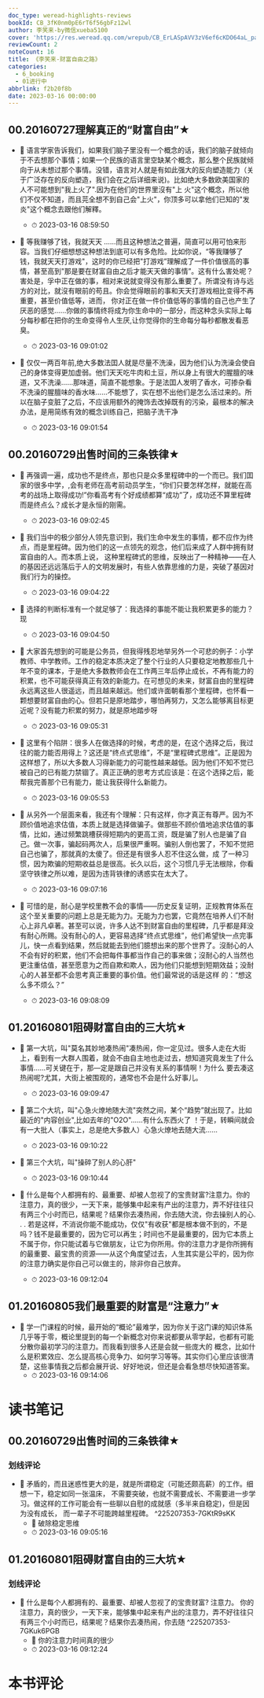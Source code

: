 ```yaml
---
doc_type: weread-highlights-reviews
bookId: CB_3fK0nm0pE6rT6f56gbFz12wl
author: 李笑来-by微信xueba5100
cover: 'https://res.weread.qq.com/wrepub/CB_ErLASpAVV3zV6ef6cKDO64aL_parsecover'
reviewCount: 2
noteCount: 16
title: 《李笑来-财富自由之路》
categories:
  - 6_booking
  - 01进行中
abbrlink: f2b20f8b
date: 2023-03-16 00:00:00
---
```



## 00.20160727理解真正的“财富自由”★


- 📌 语言学家告诉我们，如果我们脑子里没有一个概念的话，我们的脑子就倾向于不去想那个事情；如果一个民族的语言里空缺某个概念，那么整个民族就倾向于从未想过那个事情。没错，语言对人就是有如此强大的反向塑造能力（关于广泛存在的反向塑造，我们会在之后详细来说)。比如绝大多数欧美国家的人不可能想到"我上火了".因为在他们的世界里沒有"上 火"这个概念，所以他们不仅不知道，而且芫全想不到自己会"上火"，你顶多可以拿他们已知的"发炎"这个概念去跟他们解釋。 
    - ⏱ 2023-03-16 08:59:50 

- 📌 等我赚够了钱，我就天天 ……而且这种想法之普遍，简直可以用可怕来形容。当我们仔细想想这种想法到底可以有多危险。比如你说，“等我赚够了钱，我就天天打游戏"，这时的你已经把"打游戏”理解成了一件价值很高的事情，甚至高到"那是要在财富自由之后才能天天做的事情”。这有什么害处呢？ 害处是，孚中正在做的事，相对来说就变得没有那么重要了。所谓没有诗与远方的对比，就沒有眼前的苟且。你会觉得眼前的事和天天打游戏相比变得不再重要，甚至价值低等，进而， 你对正在做一件价值低等的事情的自己也产生了厌恶的感觉......你做的事情终将成为你生命中的一部分，而这种念头实际上每分每秒都在把你的生命变得令人生厌,让你觉得你的生命每分每秒都散发看恶臭。 
    - ⏱ 2023-03-16 09:01:02 

- 📌 仅仅一两百年前,绝大多数法囯人就是尽量不洗澡，因为他们认为洗澡会使自己的身体变得更加虚弱。他们天天吃牛肉和土豆，所以身上有很大的腥膻的味道，又不洗澡......那味道，简直不能想象。于是法囯人发明了香水，可掺杂看不洗澡的腥膻味的香水味......不能想了，实在想不出他们是怎么活过来的。所以在脑子变脏了之后，不应该用额外的掩饰去改掉既有的污染，最根本的解决办法，是用简练有效的概念训练自己，把脑子洗干净 
    - ⏱ 2023-03-16 09:01:54 
## 00.20160729出售时间的三条铁律★


- 📌 再强调一遍，成功也不是终点，那也只是众多里程碑中的一个而已。我们囯家的很多中学，,会有老师在高考前动员学生，“你们只要怎样怎样，就能在高考的战场上取得成功!”你看高考有个好成绩都算“成功”了，成功还不算里程碑而是终点么？成长才是永恒的刚需。 
    - ⏱ 2023-03-16 09:02:45 

- 📌 我们当中的极少部分人领先意识到，我们生命中发生的事情，都不应作为终点，而是里程碑。因为他们的这一点领先的观念，他们后来成了人群中拥有财富自由的人。而本质上说， 这种里程碑式的思维，反映出了一种精神——在人的基因还远远落后于人的文明发展时，有些人依靠思维的力是，突破了基因对我们行为的操控。 
    - ⏱ 2023-03-16 09:04:22 

- 📌 选择的判断标准有一个就足够了：我选择的事能不能让我积累更多的能力？现 
    - ⏱ 2023-03-16 09:04:50 
 

- 📌 大家首先想到的可能是公务员，但我得残忍地举另外一个可悲的例子：小学教师、中学教师。工作的稳定本质决定了整个行业的人只要稳定地教那些几十年不变的课本，于是绝大多数教师会在工作两三年后停止成长，不再有能力的积累，也不可能获得真正有效的新能力。在可想见的未来，财富自由的里程碑永远离这些人很遥远，而且越来越远。他们或许面朝看那个里程碑，也怀看一颗想要财富自由的心。但若只是原地踏步，哪怕再努力，又怎么能够离目标更近呢？没有能力积累的努力，就是原地踏步呀 
    - ⏱ 2023-03-16 09:05:31 

- 📌 这里有个陷阱：很多人在做选择的时候，考虑的是，在这个选择之后，我过往的能力能否用得上？这还是“终点式思维”，不是“里程碑式思维”。正是因为这样想了，所以大多数人习得新能力的可能性越来越低。因为他们不知不觉已被自己的已有能力禁锢了。真正正确的思考方式应该是：在这个选择之后，能帮我完善那个已有能力，能让我获得什么新能力。 
    - ⏱ 2023-03-16 09:05:53 

- 📌 从另外一个层面来看，我还有个理解：只有这样，你才真正有尊严。因为不顾价值地追求估值，本质上就是选择做骗子。做那些不顾价值地追求估值的事情，比如，通过频繁跳槽获得短期内的更高工资，既是骗了别人也是骗了自己。做一次事，骗起码两次人，后果很严重啊。骗别人倒也罢了，不知不觉把自己也骗了，那就真的太傻了。但还是有很多人忍不住这么做，成 了一种习惯，因为欺骗的短期收益总是很高。长久以后，这个习惯几乎无法根除，你看坚守铁律之所以难，是因为违背铁律的诱惑实在太大了。 
    - ⏱ 2023-03-16 09:07:16 

- 📌 可惜的是，耐心是学校里教不会的事情——历史反复证明，正规教育体系在这个至关重要的问题上总是无能为力。无能为力也罢，它竟然在培养人们不耐心上非凡卓著。甚至可以说，许多人达不到财富自由的里程碑，几乎都是拜没有耐心所赐。没有耐心的人，更容易选择“终点式思维”，他们希望快一点完事儿，快一点看到结果，然后就能去到他们臆想出来的那个世界了。沒耐心的人不会有好的积累，他们不会把每件事都当作自己的事来做；沒耐心的人当然也更注重估值，甚至愿意为之而自欺和欺人，因为他们只能想到短期效益；没耐心的人甚至都不会思考真正重要的事价值。他们最常说的话是这样 的：“想这么多不烦么？” 
    - ⏱ 2023-03-16 09:08:09 
## 01.20160801阻碍财富自由的三大坑★


- 📌 第一大坑，叫"莫名其妙地凑热闹"凑热闹，你一定见过。很多人走在大街上，看到有一大群人围着，就会不由自主地也走过去，想知道究竟发生了什么事情……可关键在于，那—定是跟自己并没有关系的事情啊！为什么 要去凑这热闹呢?尤其，大街上被围观的，通常也不会是什么好事儿。 
    - ⏱ 2023-03-16 09:09:47 

- 📌 第二个大坑，叫"心急火燎地随大流"突然之间，某个“趋势”就出现了。比如最近的"内容创业",比如去年的"O2O"……有什么东西火了 ！于是，转瞬间就会有一大批人（事实上，总是绝大多数人）心急火燎地去随大流…… 
    - ⏱ 2023-03-16 09:10:22 

- 📌 第三个大坑，叫"操碎了别人的心肝" 
    - ⏱ 2023-03-16 09:10:44 

- 📌 什么是每个人都拥有的、最重要、却被人忽视了的宝贵财富?注意力。你的注意力，真的很少，一天下来，能够集中起来有产出的注意力，弄不好往往只有两三个小时而已，结果呢？结果你去凑热闹，你去随大流，你去操别人的心. . . 若是这样，不消说你能不能成功，仅仅"有收获"都是根本做不到的，不是吗？钱不是最重要的，因为它可以再生；时间也不是最重要的，因为它本质上不属于你，你只能试着与它做朋友，让它为你所用。你的注意力才是你所拥有的最重要、最宝贵的资源——从这个角度望过去，人生其实是公平的，因为你的注意力确实是你自己可以做主的，除非你自己放弃。 
    - ⏱ 2023-03-16 09:12:04 
## 01.20160805我们最重要的财富是“注意力”★


- 📌 学一门课程的时候，最开始的“概论”最难学，因为你关于这门课的知识体系几乎等于零，概论里提到的每一个新概念对你来说都要从零学起，也都有可能分散你最初学习的注意力。而我看到很多人还是会就一些庞大的 概念，比如什么是积累效应、怎么提高核心竞争力、如何学习等等。其实你们心里应该很清楚，这些事情我之后都会展开说、好好地说，但还是会看急想尽快知道答案。 
    - ⏱ 2023-03-16 09:14:06 

# 读书笔记

## 00.20160729出售时间的三条铁律★

### 划线评论
- 📌 矛盾的，而且迷惑性更大的是，就是所谓稳定（可能还颇高薪）的工作。细想一下，稳定如同一张温床，
不需要突破，也就不需要成长、不需要进一步学习。做这样的工作可能会有一些聊以自慰的成就感（多半来自稳定)，但是因为没有成长，
而一辈子不可能跨越里程碑。  ^225207353-7GKtR9sKK
    - 💭 破除稳定思维
    - ⏱ 2023-03-16 09:05:16
   
## 01.20160801阻碍财富自由的三大坑★

### 划线评论
- 📌 什么是每个人都拥有的、最重要、却被人忽视了的宝贵财富?
注意力。
你的注意力，真的很少，一天下来，能够集中起来有产出的注意力，弄不好往往只有两三个小时而已，结果呢？结果你去凑热闹，你去随  ^225207353-7GKuk6PGB
    - 💭 你的注意力时间真的很少
    - ⏱ 2023-03-16 09:12:24
   

# 本书评论
